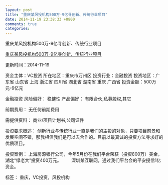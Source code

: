 ```yaml
---
layout: post
title: "重庆某风投机构500万-9亿寻创新、传统行业项目"
date: 2014-11-19 23:38:33 +0800
comments: true
categories: 
---
```

重庆某风投机构500万-9亿寻创新、传统行业项目

[重庆某风投机构500万-9亿寻创新、传统行业项目](http://zijin.trjcn.com/detail_222445.html)

更新时间：2014-11-19

资金主体：VC投资
所在地区：重庆市万州区
投资行业：金融投资
投资地区：广东省 山东省 上海 浙江省 四川省 湖北省 湖南省 重庆 广西省
投资金额：500万元-9亿元

金融投资
风险偏好：
                            稳健性 
                                                                                产品偏好：
                            有限合伙,私募股权,其它

前期费用：
无任何前期费用

需提供资料：
商业/项目计划书,公司证件

投资要求概述：
创新行业与传统行业一直是我们的主投的对象，只要项目前景和发展空间不错，那我相信我们是可以去合作的。目前以最真诚的投资方法寻求好的优质项目。

投资案例：
上海房源银行公司，今年5月份在我们平台荣获（投资800万）美金，湖北“绿老大”投资400万元。
　　深圳某互联网，通过我们平台会的平安授信1亿资金。

标签：
重庆，VC投资，风投机构

